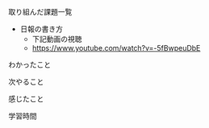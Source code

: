 取り組んだ課題一覧

- 日報の書き方
  - 下記動画の視聴   
  - https://www.youtube.com/watch?v=-5fBwpeuDbE

わかったこと

次やること

感じたこと

学習時間
